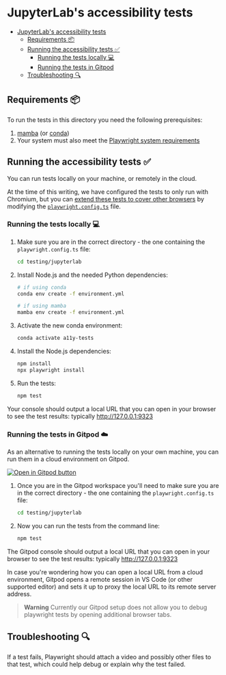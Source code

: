 # JupyterLab's accessibility tests

- [JupyterLab's accessibility tests](#jupyterlabs-accessibility-tests)
  - [Requirements 📦](#requirements-)
  - [Running the accessibility tests ✅](#running-the-accessibility-tests-)
    - [Running the tests locally 💻](#running-the-tests-locally-)
    - [Running the tests in Gitpod](#running-the-tests-in-gitpod)
  - [Troubleshooting 🔍](#troubleshooting-)

## Requirements 📦

To run the tests in this directory you need the following prerequisites:

1. [mamba](https://github.com/mamba-org/mamba) (or [conda](https://docs.conda.io/projects/conda/en/latest/commands/install.html))
1. Your system must also meet the [Playwright system requirements](https://playwright.dev/docs/library#system-requirements)

## Running the accessibility tests ✅

You can run tests locally on your machine, or remotely in the cloud.

At the time of this writing, we have configured the tests to only run with
Chromium, but you can
[extend these tests to cover other browsers](https://github.com/MarcusFelling/demo.playwright/blob/main/accessibility/playwright.config.ts)
by modifying the [`playwright.config.ts`](testing/jupyterlab/playwright.config.ts) file.

### Running the tests locally 💻

1. Make sure you are in the correct directory - the one containing the `playwright.config.ts` file:

   ```bash
   cd testing/jupyterlab
   ```

2. Install Node.js and the needed Python dependencies:

   ```bash
   # if using conda
   conda env create -f environment.yml

   # if using mamba
   mamba env create -f environment.yml
   ```

3. Activate the new conda environment:

   ```bash
   conda activate a11y-tests
   ```

4. Install the Node.js dependencies:

   ```bash
   npm install
   npx playwright install
   ```

5. Run the tests:

   ```bash
   npm test
   ```

Your console should output a local URL that you can open in your browser to see
the test results: typically <http://127.0.0.1:9323>

### Running the tests in Gitpod ☁️

As an alternative to running the tests locally on your own machine, you can run
them in a cloud environment on Gitpod.

[![Open in Gitpod button](https://gitpod.io/button/open-in-gitpod.svg)](https://gitpod.io/#https://github.com/jupyter/accessibility)

1. Once you are in the Gitpod workspace you'll need to make sure you are in the correct directory - the one containing the `playwright.config.ts` file:

   ```bash
   cd testing/jupyterlab
   ```

1. Now you can run the tests from the command line:

   ```bash
   npm test
   ```

The Gitpod console should output a local URL that you can open in your browser
to see the test results: typically <http://127.0.0.1:9323>

In case you're wondering how you can open a local URL from a cloud environment,
Gitpod opens a remote session in VS Code (or other supported editor) and sets it
up to proxy the local URL to its remote server address.

> **Warning**
> Currently our Gitpod setup does not allow you to debug playwright tests by opening additional browser tabs.

## Troubleshooting 🔍

If a test fails, Playwright should attach a video and possibly other files to
that test, which could help debug or explain why the test failed.
